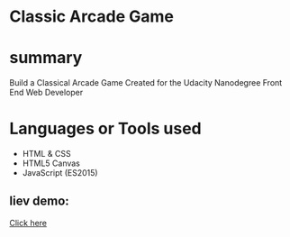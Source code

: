 # Classic Arcade Game

# summary
Build a Classical Arcade Game 
Created for the Udacity Nanodegree Front End Web Developer


# Languages or Tools used

- HTML & CSS
- HTML5 Canvas
- JavaScript (ES2015)



## liev demo: 
[Click here](https://naaadaa.github.io/arcade-game/index.html)






